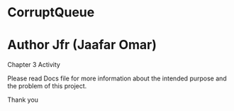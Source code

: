 # CorruptQueue
# Author Jfr (Jaafar Omar)
Chapter 3 Activity

Please read Docs file for more information about the intended purpose and the problem of this
project.

Thank you
